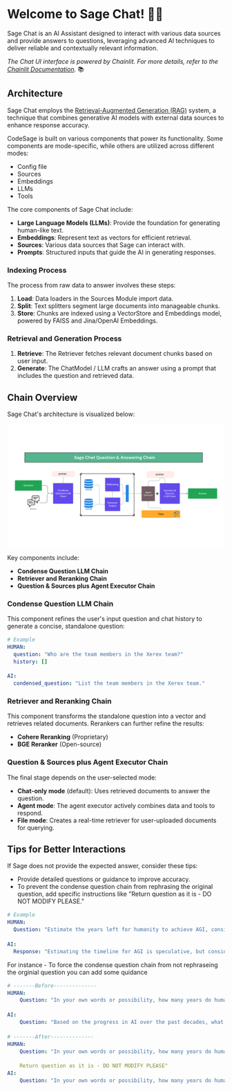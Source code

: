 # Welcome to Sage Chat! 🚀🤖

Sage Chat is an AI Assistant designed to interact with various data sources and provide answers to questions, leveraging advanced AI techniques to deliver reliable and contextually relevant information.

*The Chat UI interface is powered by Chainlit. For more details, refer to the [Chainlit Documentation](https://docs.chainlit.io).* 📚

## Architecture

Sage Chat employs the [Retrieval-Augmented Generation (RAG)](https://blogs.nvidia.com/blog/what-is-retrieval-augmented-generation/) system, a technique that combines generative AI models with external data sources to enhance response accuracy.

CodeSage is built on various components that power its functionality. Some components are mode-specific, while others are utilized across different modes:

- Config file
- Sources
- Embeddings
- LLMs
- Tools

The core components of Sage Chat include:

- **Large Language Models (LLMs)**: Provide the foundation for generating human-like text.
- **Embeddings**: Represent text as vectors for efficient retrieval.
- **Sources**: Various data sources that Sage can interact with.
- **Prompts**: Structured inputs that guide the AI in generating responses.

### Indexing Process

The process from raw data to answer involves these steps:

1. **Load**: Data loaders in the Sources Module import data.
2. **Split**: Text splitters segment large documents into manageable chunks.
3. **Store**: Chunks are indexed using a VectorStore and Embeddings model, powered by FAISS and Jina/OpenAI Embeddings.

### Retrieval and Generation Process

1. **Retrieve**: The Retriever fetches relevant document chunks based on user input.
2. **Generate**: The ChatModel / LLM crafts an answer using a prompt that includes the question and retrieved data.

## Chain Overview

Sage Chat's architecture is visualized below:

![Sage Chain Overview](../sage/assets/sage_chain.png?raw=true "Sage Chain Overview")

Key components include:

- **Condense Question LLM Chain**
- **Retriever and Reranking Chain**
- **Question & Sources plus Agent Executor Chain**

### Condense Question LLM Chain

This component refines the user's input question and chat history to generate a concise, standalone question:

```yaml
# Example
HUMAN:
  question: "Who are the team members in the Xerex team?"
  history: []

AI:
  condensed_question: "List the team members in the Xerex team."

```

### Retriever and Reranking Chain

This component transforms the standalone question into a vector and retrieves related documents. Rerankers can further refine the results:

- **Cohere Reranking** (Proprietary)
- **BGE Reranker** (Open-source)

### Question & Sources plus Agent Executor Chain

The final stage depends on the user-selected mode:

- **Chat-only mode** (default): Uses retrieved documents to answer the question.
- **Agent mode**: The agent executor actively combines data and tools to respond.
- **File mode**: Creates a real-time retriever for user-uploaded documents for querying.

## Tips for Better Interactions

If Sage does not provide the expected answer, consider these tips:

- Provide detailed questions or guidance to improve accuracy.
- To prevent the condense question chain from rephrasing the original question, add specific instructions like "Return question as it is - DO NOT MODIFY PLEASE."

```yaml
# Example
HUMAN:
  Question: "Estimate the years left for humanity to achieve AGI, considering historical advancements."

AI:
  Response: "Estimating the timeline for AGI is speculative, but considering the pace of recent advancements, a rough estimate might be within the next few decades."
```

For instance - To force the condense question chain from not rephraseing the orginial question you can add some quidance
```yaml
# -------Before--------------
HUMAN:
    Question: "In your own words or possibility, how many years do humanaility have left to able to achieve AGI? I understand you don't know but I insist to give some estimates here - take a look at historical human advanment in the last few decades."

AI: 
    Question: "Based on the progress in AI over the past decades, what is an estimated timeline for the achievement of Artificial General Intelligence (AGI)?"

# -------After--------------
HUMAN:
    Question: "In your own words or possibility, how many years do humanity have left to able to achieve AGI? I understand you don't know but I insist to give some estimates here - take a look at historical human advancement in the last few decades."

    Return question as it is - DO NOT MODIFY PLEASE"
AI: 
    Question: "In your own words or possibility, how many years do humanity have left to able to achieve AGI? I understand you don't know but I insist to give some estimates here - take a look at historical human advancement in the last few decades."
```

